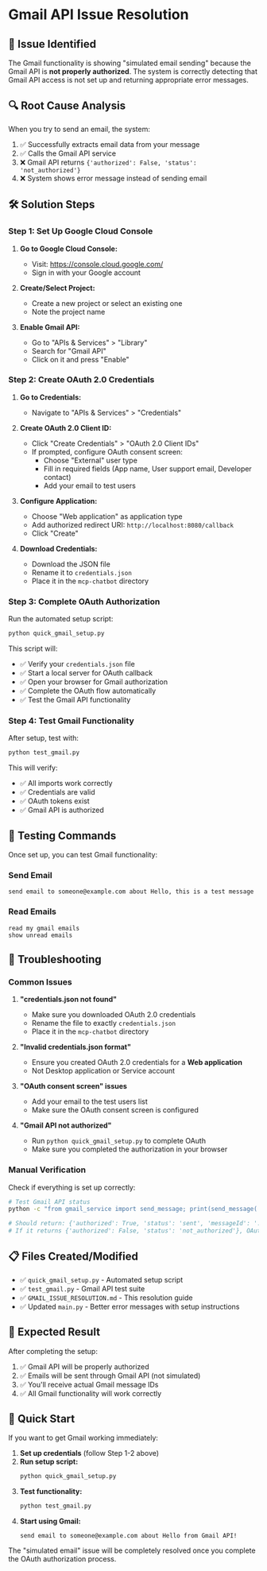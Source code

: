 # Gmail API Issue Resolution

## 🚨 **Issue Identified**

The Gmail functionality is showing "simulated email sending" because the Gmail API is **not properly authorized**. The system is correctly detecting that Gmail API access is not set up and returning appropriate error messages.

## 🔍 **Root Cause Analysis**

When you try to send an email, the system:
1. ✅ Successfully extracts email data from your message
2. ✅ Calls the Gmail API service
3. ❌ Gmail API returns `{'authorized': False, 'status': 'not_authorized'}`
4. ❌ System shows error message instead of sending email

## 🛠️ **Solution Steps**

### Step 1: Set Up Google Cloud Console

1. **Go to Google Cloud Console:**
   - Visit: https://console.cloud.google.com/
   - Sign in with your Google account

2. **Create/Select Project:**
   - Create a new project or select an existing one
   - Note the project name

3. **Enable Gmail API:**
   - Go to "APIs & Services" > "Library"
   - Search for "Gmail API"
   - Click on it and press "Enable"

### Step 2: Create OAuth 2.0 Credentials

1. **Go to Credentials:**
   - Navigate to "APIs & Services" > "Credentials"

2. **Create OAuth 2.0 Client ID:**
   - Click "Create Credentials" > "OAuth 2.0 Client IDs"
   - If prompted, configure OAuth consent screen:
     - Choose "External" user type
     - Fill in required fields (App name, User support email, Developer contact)
     - Add your email to test users

3. **Configure Application:**
   - Choose "Web application" as application type
   - Add authorized redirect URI: `http://localhost:8080/callback`
   - Click "Create"

4. **Download Credentials:**
   - Download the JSON file
   - Rename it to `credentials.json`
   - Place it in the `mcp-chatbot` directory

### Step 3: Complete OAuth Authorization

Run the automated setup script:

```bash
python quick_gmail_setup.py
```

This script will:
- ✅ Verify your `credentials.json` file
- ✅ Start a local server for OAuth callback
- ✅ Open your browser for Gmail authorization
- ✅ Complete the OAuth flow automatically
- ✅ Test the Gmail API functionality

### Step 4: Test Gmail Functionality

After setup, test with:

```bash
python test_gmail.py
```

This will verify:
- ✅ All imports work correctly
- ✅ Credentials are valid
- ✅ OAuth tokens exist
- ✅ Gmail API is authorized

## 🧪 **Testing Commands**

Once set up, you can test Gmail functionality:

### Send Email
```
send email to someone@example.com about Hello, this is a test message
```

### Read Emails
```
read my gmail emails
show unread emails
```

## 🔧 **Troubleshooting**

### Common Issues

1. **"credentials.json not found"**
   - Make sure you downloaded OAuth 2.0 credentials
   - Rename the file to exactly `credentials.json`
   - Place it in the `mcp-chatbot` directory

2. **"Invalid credentials.json format"**
   - Ensure you created OAuth 2.0 credentials for a **Web application**
   - Not Desktop application or Service account

3. **"OAuth consent screen" issues**
   - Add your email to the test users list
   - Make sure the OAuth consent screen is configured

4. **"Gmail API not authorized"**
   - Run `python quick_gmail_setup.py` to complete OAuth
   - Make sure you completed the authorization in your browser

### Manual Verification

Check if everything is set up correctly:

```bash
# Test Gmail API status
python -c "from gmail_service import send_message; print(send_message('test_user', 'test@example.com', 'Test', 'Test body'))"

# Should return: {'authorized': True, 'status': 'sent', 'messageId': '...'}
# If it returns {'authorized': False, 'status': 'not_authorized'}, OAuth is not complete
```

## 📋 **Files Created/Modified**

- ✅ `quick_gmail_setup.py` - Automated setup script
- ✅ `test_gmail.py` - Gmail API test suite
- ✅ `GMAIL_ISSUE_RESOLUTION.md` - This resolution guide
- ✅ Updated `main.py` - Better error messages with setup instructions

## 🎯 **Expected Result**

After completing the setup:

1. ✅ Gmail API will be properly authorized
2. ✅ Emails will be sent through Gmail API (not simulated)
3. ✅ You'll receive actual Gmail message IDs
4. ✅ All Gmail functionality will work correctly

## 🚀 **Quick Start**

If you want to get Gmail working immediately:

1. **Set up credentials** (follow Step 1-2 above)
2. **Run setup script:**
   ```bash
   python quick_gmail_setup.py
   ```
3. **Test functionality:**
   ```bash
   python test_gmail.py
   ```
4. **Start using Gmail:**
   ```
   send email to someone@example.com about Hello from Gmail API!
   ```

The "simulated email" issue will be completely resolved once you complete the OAuth authorization process.
